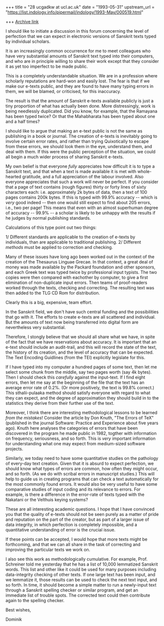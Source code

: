 +++
title = "28 ucgadkw at ucl.ac.uk"
date = "1993-05-31"
upstream_url = "https://list.indology.info/pipermail/indology/1993-May/000519.html"

+++
[Archive link](https://list.indology.info/pipermail/indology/1993-May/000519.html)


I should like to initiate a discussion in this forum concerning the
level of perfection that we can expect in electronic versions of
Sanskrit texts typed by individual scholars.

It is an increasingly common occurrence for me to meet colleagues who
have very substantial amounts of Sanskrit text typed into their
computers, and who are in principle willing to share their work except
that they consider it as yet too imperfect to be made public.

This is a completely understandable situation.  We are in a profession
where scholarly reputations are hard-won and easily lost.  The fear is
that if we make our e-texts public, and they are found to have many
typing errors in them, we will be blamed, or criticised, for this
inaccuracy.

The result is that the amount of Sanskrit e-texts available publicly is
just a tiny proportion of what has actually been done.  More
distressingly, work is being needlessly duplicated.  Did you know, for
example, that the Ramayana has been typed twice?  Or that the
Mahabharata has been typed about one and a half times?

I should like to argue that making an e-text public is not the same as
publishing in a book or journal.  The creation of e-texts is inevitably
going to involve certain error rates, and rather than trying
Quixotically to escape from these errors, we should look them in the
eye, understand them, and deal with them.  If this were the public
perception of the situation, we could all begin a much wider process of
sharing Sanskrit e-texts.

My own belief is that everyone *fully* appreciates how difficult it is
to type a Sanskrit text, and that when a text is made available it is
met with whole-hearted gratitude, and a full appreciation of the labour
involved.  Also everyone appreciates that such a work will never be
perfect.  If you consider that a page of text contains (rough figures)
thirty or forty lines of sixty characters each: i.e.  approximately 2k
bytes of data, then a text of 100 pages contains 200k bytes.  If this
is typed with 99.9% accuracy -- which is *very* good indeed -- then one
would still expect to find about 205 errors, i.e., two per page!  This
means that even with an almost superhuman degree of accuracy -- 99.9%
--  a scholar is likely to be unhappy with the results if he judges by
normal publishing standards.

Calculations of this type point out two things:

1/ Different standards are applicable to the creation of e-texts by
   individuals, than are applicable to traditional publishing.  2/
Different *methods* must be applied to correction and checking.

Many of these issues have long ago been worked out in the context of
the creation of the Thesaurus Linguae Grecae.  In that context, a great
deal of money was made available by the Packard foundation and other
sponsors, and each Greek text was typed twice by professional input
typists.  The two copies were then compared with eachother by computer,
to give a first elimination of non-duplicate input errors.  Then teams
of proof-readers worked through the texts, checking and correcting.
The resulting text was then added to the TLG CD Rom for distribution.

Clearly this is a big, expensive, team effort.

In the Sanskrit field, we don't have such central funding and the
possibilities that go with it.  The efforts to create e-texts are all
scattered and individual.  But the amounts of text now being
transferred into digital form are nevertheless very substantial.

Therefore, I stongly believe that we should all share what we have, in
spite of the fact that we have reservations about accuracy.  It is
important that an e-text should include an audit-trail, and this will
record the state of the text, the history of its creation, and the
level of accuracy that can be expected.  The Text Encoding Guidlines
(from the TEI) explicitly legislate for this.

If I have typed into my computer a hundred pages of some text, then let
me select some chunk from the middle, say two pages worth (say 4k
bytes).  Then I should check this *carefully* against the input-text.
If I find eight errors, then let me say at the beginning of the file
that the text has an average error rate of 0.2%.  (Or more positively,
the text is 99.8% correct.)  This sthalii-pulaaka method should satisfy
everyone with regard to what they can expect, and the degree of
approximation they should build in to the statistics they derive from
their further use of the text.

Moreover, I think there are interesting methodological lessons to be
learned *from the mistakes*!  Consider the article by Don Knuth, "The
Errors of TeX" (published in the journal Software: Practice and
Experience about five years ago).  Knuth here analyses the categories
of errors that have been discovered in the program he made public in
1982, togther with information on frequency, seriousness, and so
forth.  This is *very* important information for understanding what one
may expect from medium-sized software projects.

Similarly, we today need to have some quantitative studies on the
pathology of every-day text creation.  Given that it is absurd to
expect perfection, we should know what types of errors are common, how
often they might occur, and so forth.  (As we do with scribal errors in
manuscript studies.)  This will help to guide us in creating programs
that can check a text automatically for the most commonly found
errors.  It would also be very useful to have some comparative studies
of input coding and its relevance to errors.  For example, is there a
difference in the error-rate of texts typed with the Nakatani or the
Velthuis keying systems?

These are all interesting academic questions.  I hope that I have
convinced you that the quality of e-texts should not be seen purely as
a matter of pride and reputation on the part of the creator, but as
part of a larger issue of data integrity, in which perfection is
completely impossible, and a quantitative understanding of error is the
crucial issue.

If these points can be accepted, I would hope that more texts might be
forthcoming, and that we can all share in the task of correcting and
improving the particular texts we work on.

I also see this work as methodologically cumulative.  For example,
Prof. Schreiner told me yesterday that he has a list of 10,000
lemmatized Sanskrit words.  This list and other like it could be used
for many purposes including data-integrity checking of other texts.
If one large text has been input, and we lemmatize it, those results
can be used to check the next text input, and so forth.  In time, it
should become a simple matter to run a newly-input text through a
Sanskrit spelling checker or similar program, and get an immediate list
of trouble spots.  The corrected text could then contribute again to
the spelling checker.


Best wishes,

Dominik













